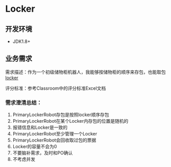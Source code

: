 # Locker

## 开发环境
 - JDK1.8+
 
## 业务需求

需求描述：作为一个初级储物柜机器人，我能够按储物柜的顺序来存包，也能取包
[locker](./locker.png)

评分标准：参考Classroom中的评分标准Excel文档

### 需求澄清总结：
1. PrimaryLockerRobot存包是按照locker顺序存包
2. PrimaryLockerRobot在某个Locker内存包的位置是随机的
3. 报错信息和Locker是一致的
4. PrimaryLockerRobot至少管理一个Locker
5. PrimaryLockerRobot会回收取过包的票据
6. Locker的容量不会为0
7. 不要脑补需求，及时和PO确认
8. 不考虑并发
